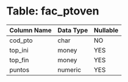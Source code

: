 # Table: fac_ptoven

| Column Name | Data Type | Nullable |
|-------------|-----------|----------|
| cod_pto | char | NO |
| top_ini | money | YES |
| top_fin | money | YES |
| puntos | numeric | YES |
